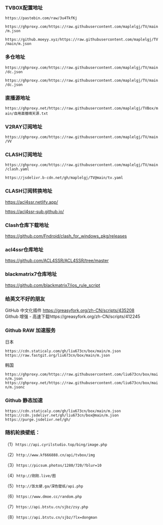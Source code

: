 
 ### TVBOX配置地址
 
 `https://pastebin.com/raw/3u4TkfKj `  

 `https://ghproxy.com/https://raw.githubusercontent.com/maplelgj/TV/main/m.json`   

 `https://github.moeyy.xyz/https://raw.githubusercontent.com/maplelgj/TV/main/m.json `

 ### 多仓地址
 
 `https://ghproxy.com/https://raw.githubusercontent.com/maplelgj/TV/main/dc.json` 

 `https://ghproxy.com/https://raw.githubusercontent.com/maplelgj/TV/main/dc.json` 

### 直播源地址
 
 `https://ghproxy.net/https://raw.githubusercontent.com/maplelgj/TVBox/main/自用直播晴天源.txt `
 
### V2RAY订阅地址
 
 `https://ghproxy.com/https://raw.githubusercontent.com/maplelgj/TV/main/VV`  

 
### CLASH订阅地址
 
 `https://ghproxy.com/https://raw.githubusercontent.com/maplelgj/TV/main/clash.yaml` 

 `https://jsdelivr.b-cdn.net/gh/maplelgj/TV@main/tv.yaml` 



### CLASH订阅转换地址 
https://acl4ssr.netlify.app/

https://acl4ssr-sub.github.io/


### Clash仓库下载地址
https://github.com/Fndroid/clash_for_windows_pkg/releases

### acl4ssr仓库地址 
https://github.com/ACL4SSR/ACL4SSR/tree/master

### blackmatrix7仓库地址 
https://github.com/blackmatrix7/ios_rule_script

### 给英文不好的朋友
GitHub 中文化插件 https://greasyfork.org/zh-CN/scripts/435208  
Github 增强 - 高速下载https://greasyfork.org/zh-CN/scripts/412245  

### Github RAW 加速服务
日本  

`https://cdn.staticaly.com/gh/liu673cn/box/main/m.json`  
`https://raw.fastgit.org/liu673cn/box/main/m.json`  

韩国  

`https://ghproxy.com/https://raw.githubusercontent.com/liu673cn/box/main/m.json`  
`https://ghproxy.net/https://raw.githubusercontent.com/liu673cn/box/main/m.jsonc`

### Github 静态加速  
`https://cdn.staticaly.com/gh/liu673cn/box/main/m.json`  
`https://cdn.jsdelivr.net/gh/liu673cn/box@main/m.json`  
`https://purge.jsdelivr.net/gh/`  

### 随机轮换壁纸：
（1）`https://api.cyrilstudio.top/bing/image.php`

（2）`http://www.kf666888.cn/api/tvbox/img`

（3）`https://picsum.photos/1280/720/?blur=10`

（4）`http://刚刚.live/图`

（5）`http://饭太硬.ga/深色壁纸/api.php`

（6）`https://www.dmoe.cc/random.php`

（7）`https://api.btstu.cn/sjbz/zsy.php`

（8）`https://api.btstu.cn/sjbz/?lx=dongman`



